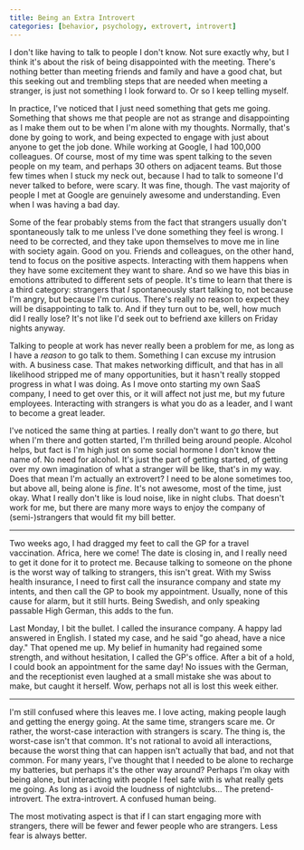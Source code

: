 ```yaml
---
title: Being an Extra Introvert
categories: [behavior, psychology, extrovert, introvert]
---
```


I don't like having to talk to people I don't know. Not sure exactly
why, but I think it's about the risk of being disappointed with the
meeting. There's nothing better than meeting friends and family and
have a good chat, but this seeking out and trembling steps that are
needed when meeting a stranger, is just not something I look forward
to. Or so I keep telling myself.

In practice, I've noticed that I just need something that gets me
going. Something that shows me that people are not as strange and
disappointing as I make them out to be when I'm alone with my
thoughts. Normally, that's done by going to work, and being expected
to engage with just about anyone to get the job done. While working at
Google, I had 100,000 colleagues. Of course, most of my time was spent
talking to the seven people on my team, and perhaps 30 others on
adjacent teams. But those few times when I stuck my neck out, because
I had to talk to someone I'd never talked to before, were scary. It
was fine, though. The vast majority of people I met at Google are
genuinely awesome and understanding. Even when I was having a bad day.

Some of the fear probably stems from the fact that strangers usually
don't spontaneously talk to me unless I've done something they feel is
wrong. I need to be corrected, and they take upon themselves to move
me in line with society again. Good on you. Friends and colleagues, on
the other hand, tend to focus on the positive aspects. Interacting
with them happens when they have some excitement they want to
share. And so we have this bias in emotions attributed to different
sets of people. It's time to learn that there is a third category:
strangers that *I* spontaneously start talking to, not because I'm
angry, but because I'm curious. There's really no reason to expect
they will be disappointing to talk to. And if they turn out to be,
well, how much did I really lose? It's not like I'd seek out to
befriend axe killers on Friday nights anyway.

Talking to people at work has never really been a problem for me, as
long as I have a *reason* to go talk to them. Something I can excuse
my intrusion with. A business case. That makes networking difficult,
and that has in all likelihood stripped me of many opportunities, but
it hasn't really stopped progress in what I was doing. As I move onto
starting my own SaaS company, I need to get over this, or it will
affect not just me, but my future employees. Interacting with
strangers is what you do as a leader, and I want to become a great
leader.

I've noticed the same thing at parties. I really don't want to *go*
there, but when I'm there and gotten started, I'm thrilled being
around people. Alcohol helps, but fact is I'm high just on some social
hormone I don't know the name of. No need for alcohol. It's just the
part of getting started, of getting over my own imagination of what a
stranger will be like, that's in my way. Does that mean I'm actually
an extrovert? I need to be alone sometimes too, but above all, being
alone is *fine*. It's not awesome, most of the time, just okay. What I
really don't like is loud noise, like in night clubs. That doesn't
work for me, but there are many more ways to enjoy the company of
(semi-)strangers that would fit my bill better.

----

Two weeks ago, I had dragged my feet to call the GP for a travel
vaccination. Africa, here we come! The date is closing in, and I
really need to get it done for it to protect me. Because talking to
someone on the phone is the worst way of talking to strangers, this
isn't great. With my Swiss health insurance, I need to first call the
insurance company and state my intents, and then call the GP to book
my appointment. Usually, none of this cause for alarm, but it still
hurts. Being Swedish, and only speaking passable High German, this
adds to the fun.

Last Monday, I bit the bullet. I called the insurance company. A happy
lad answered in English. I stated my case, and he said "go ahead, have
a nice day." That opened me up. My belief in humanity had regained
some strength, and without hesitation, I called the GP's office. After
a bit of a hold, I could book an appointment for the same day! No
issues with the German, and the receptionist even laughed at a small
mistake she was about to make, but caught it herself. Wow, perhaps not
all is lost this week either.

----

I'm still confused where this leaves me. I love acting, making people
laugh and getting the energy going. At the same time, strangers scare
me. Or rather, the worst-case interaction with strangers is scary. The
thing is, the worst-case isn't that common. It's not rational to avoid
all interactions, because the worst thing that can happen isn't
actually that bad, and not that common. For many years, I've thought
that I needed to be alone to recharge my batteries, but perhaps it's
the other way around? Perhaps I'm okay with being alone, but
interacting with people I feel safe with is what really gets me
going. As long as i avoid the loudness of nightclubs... The
pretend-introvert. The extra-introvert. A confused human being.

The most motivating aspect is that if I can start engaging more with
strangers, there will be fewer and fewer people who are
strangers. Less fear is always better.
